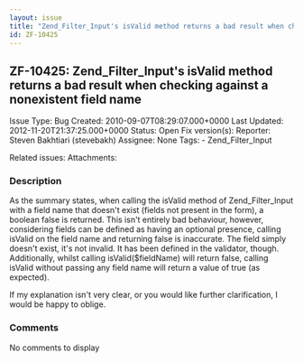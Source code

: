 ```yaml
---
layout: issue
title: "Zend_Filter_Input's isValid method returns a bad result when checking against a nonexistent field name"
id: ZF-10425
---
```


ZF-10425: Zend\_Filter\_Input's isValid method returns a bad result when checking against a nonexistent field name
------------------------------------------------------------------------------------------------------------------

 Issue Type: Bug Created: 2010-09-07T08:29:07.000+0000 Last Updated: 2012-11-20T21:37:25.000+0000 Status: Open Fix version(s): 
 Reporter:  Steven Bakhtiari (stevebakh)  Assignee:  None  Tags: - Zend\_Filter\_Input
 
 Related issues: 
 Attachments: 
### Description

As the summary states, when calling the isValid method of Zend\_Filter\_Input with a field name that doesn't exist (fields not present in the form), a boolean false is returned. This isn't entirely bad behaviour, however, considering fields can be defined as having an optional presence, calling isValid on the field name and returning false is inaccurate. The field simply doesn't exist, it's not invalid. It has been defined in the validator, though. Additionally, whilst calling isValid($fieldName) will return false, calling isValid without passing any field name will return a value of true (as expected).

If my explanation isn't very clear, or you would like further clarification, I would be happy to oblige.

 

 

### Comments

No comments to display